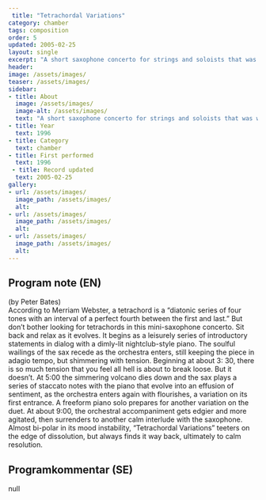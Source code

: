 ```yaml
---
 title: "Tetrachordal Variations"
category: chamber
tags: composition
order: 5
updated: 2005-02-25
layout: single
excerpt: "A short saxophone concerto for strings and soloists that was written for myself and Richie Beirach as soloists."
header: 
image: /assets/images/
teaser: /assets/images/
sidebar:
- title: About
  image: /assets/images/
  image-alt: /assets/images/
  text: "A short saxophone concerto for strings and soloists that was written for myself and Richie Beirach as soloists."
- title: Year
  text: 1996
- title: Category
  text: chamber
- title: First performed
  text: 1996
 - title: Record updated
  text: 2005-02-25
gallery:
- url: /assets/images/
  image_path: /assets/images/
  alt: 
- url: /assets/images/
  image_path: /assets/images/
  alt: 
- url: /assets/images/
  image_path: /assets/images/
  alt: 
---
```

<h2>Program note (EN)</h2>
(by Peter Bates)<br />
According to Merriam Webster, a
tetrachord is a “diatonic series of four
tones with an interval of a perfect
fourth between the first and last.” But
don’t bother looking for tetrachords
in this mini-saxophone concerto. Sit
back and relax as it evolves. It begins
as a leisurely series of introductory
statements in dialog with a dimly-lit
nightclub-style piano. The soulful
wailings of the sax recede as the
orchestra enters, still keeping the
piece in adagio tempo, but shimmering with tension. Beginning at about 3:
30, there is so much tension that you
feel all hell is about to break loose.
But it doesn’t. At 5:00 the simmering
volcano dies down and the sax plays
a series of staccato notes with the
piano that evolve into an effusion of
sentiment, as the orchestra enters
again with flourishes, a variation on
its first entrance. A freeform piano
solo prepares for another variation on
the duet. At about 9:00, the orchestral
accompaniment gets edgier and more
agitated, then surrenders to another
calm interlude with the saxophone.
Almost bi-polar in its mood instability,
“Tetrachordal Variations” teeters on
the edge of dissolution, but always
finds it way back, ultimately to calm
resolution.

<h2>Programkommentar (SE)</h2>
null



